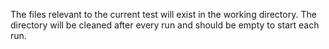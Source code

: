 The files relevant to the current test will exist in the working directory.
The directory will be cleaned after every run and should be empty to start
each run.
